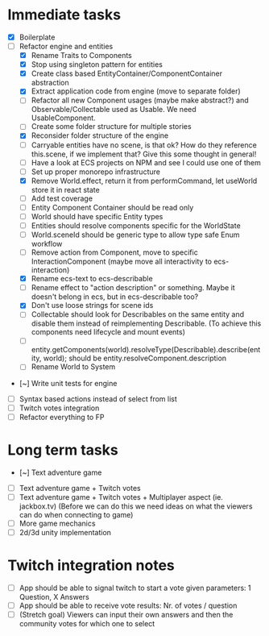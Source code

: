 # Immediate tasks

- [x] Boilerplate
- [ ] Refactor engine and entities
  - [x] Rename Traits to Components
  - [x] Stop using singleton pattern for entities
  - [x] Create class based EntityContainer/ComponentContainer abstraction
  - [x] Extract application code from engine (move to separate folder)
  - [ ] Refactor all new Component usages (maybe make abstract?) and Observable/Collectable used as Usable. We need UsableComponent.
  - [ ] Create some folder structure for multiple stories
  - [x] Reconsider folder structure of the engine
  - [ ] Carryable entities have no scene, is that ok? How do they reference this.scene, if we implement that? Give this some thought in general!
  - [ ] Have a look at ECS projects on NPM and see I could use one of them
  - [ ] Set up proper monorepo infrastructure
  - [x] Remove World.effect, return it from performCommand, let useWorld store it in react state
  - [ ] Add test coverage
  - [ ] Entity Component Container should be read only
  - [ ] World should have specific Entity types
  - [ ] Entities should resolve components specific for the WorldState
  - [ ] World.sceneId should be generic type to allow type safe Enum workflow
  - [ ] Remove action from Component, move to specific InteractionComponent (maybe move all interactivity to ecs-interaction)
  - [x] Rename ecs-text to ecs-describable
  - [ ] Rename effect to "action description" or something. Maybe it doesn't belong in ecs, but in ecs-describable too?
  - [x] Don't use loose strings for scene ids
  - [ ] Collectable should look for Describables on the same entity and disable them instead of reimplementing Describable.
        (To achieve this components need lifecycle and mount events)
  - [ ] entity.getComponents(world).resolveType(Describable).describe(entity, world);
        should be entity.resolveComponent<Describable>.description
  - [ ] Rename World to System
- [~] Write unit tests for engine
- [ ] Syntax based actions instead of select from list
- [ ] Twitch votes integration
- [ ] Refactor everything to FP

# Long term tasks

- [~] Text adventure game
- [ ] Text adventure game + Twitch votes
- [ ] Text adventure game + Twitch votes + Multiplayer aspect (ie. jackbox.tv)
      (Before we can do this we need ideas on what the viewers can do when connecting to game)
- [ ] More game mechanics
- [ ] 2d/3d unity implementation

# Twitch integration notes

- [ ] App should be able to signal twitch to start a vote given parameters: 1 Question, X Answers
- [ ] App should be able to receive vote results: Nr. of votes / question
- [ ] (Stretch goal) Viewers can input their own answers and then the community votes for which one to select
